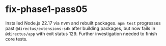 # fix-phase1-pass05
Installed Node.js 22.17 via nvm and rebuilt packages.
`npm test` progresses past `@directus/extensions-sdk` after building packages, but now fails in `@directus/app` with exit status 129.
Further investigation needed to finish core tests.
